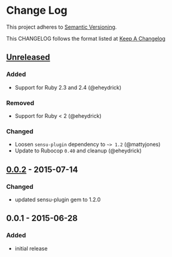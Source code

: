 # Change Log
This project adheres to [Semantic Versioning](http://semver.org/).

This CHANGELOG follows the format listed at [Keep A Changelog](http://keepachangelog.com/)

## [Unreleased]
### Added
- Support for Ruby 2.3 and 2.4 (@eheydrick)

### Removed
- Support for Ruby < 2 (@eheydrick)

### Changed
- Loosen `sensu-plugin` dependency to `~> 1.2` (@mattyjones)
- Update to Rubocop `0.40` and cleanup (@eheydrick)

## [0.0.2] - 2015-07-14
### Changed
- updated sensu-plugin gem to 1.2.0

## 0.0.1 - 2015-06-28
### Added
- initial release

[Unreleased]: https://github.com/sensu-plugins/sensu-plugins-mackerel/compare/0.0.2...HEAD
[0.0.2]: https://github.com/sensu-plugins/sensu-plugins-mackerel/compare/0.0.1...0.0.2
